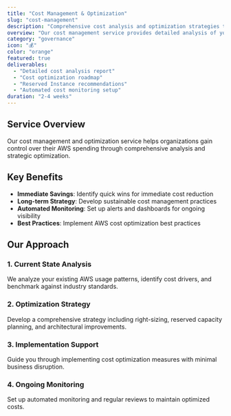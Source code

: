```yaml
---
title: "Cost Management & Optimization"
slug: "cost-management"
description: "Comprehensive cost analysis and optimization strategies to reduce your AWS spending by up to 40%."
overview: "Our cost management service provides detailed analysis of your AWS usage patterns and implements proven strategies to optimize costs while maintaining performance and reliability."
category: "governance"
icon: "💰"
color: "orange"
featured: true
deliverables:
  - "Detailed cost analysis report"
  - "Cost optimization roadmap"
  - "Reserved Instance recommendations"
  - "Automated cost monitoring setup"
duration: "2-4 weeks"
---
```


## Service Overview

Our cost management and optimization service helps organizations gain control over their AWS spending through comprehensive analysis and strategic optimization.

## Key Benefits

- **Immediate Savings**: Identify quick wins for immediate cost reduction
- **Long-term Strategy**: Develop sustainable cost management practices
- **Automated Monitoring**: Set up alerts and dashboards for ongoing visibility
- **Best Practices**: Implement AWS cost optimization best practices

## Our Approach

### 1. Current State Analysis
We analyze your existing AWS usage patterns, identify cost drivers, and benchmark against industry standards.

### 2. Optimization Strategy
Develop a comprehensive strategy including right-sizing, reserved capacity planning, and architectural improvements.

### 3. Implementation Support
Guide you through implementing cost optimization measures with minimal business disruption.

### 4. Ongoing Monitoring
Set up automated monitoring and regular reviews to maintain optimized costs.
